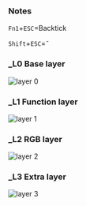 ### Notes

`Fn1`+`ESC`=Backtick  

`Shift`+`ESC`=`˜`

### _L0 Base layer
![layer 0](https://user-images.githubusercontent.com/230693/39969335-3734e818-56a8-11e8-9408-d3fd2fada376.jpg)

### _L1 Function layer
![layer 1](https://user-images.githubusercontent.com/230693/39969343-60d12c0e-56a8-11e8-8ced-b7ea59409a7f.jpg)

### _L2 RGB layer
![layer 2](https://user-images.githubusercontent.com/230693/39969354-86f1f9e0-56a8-11e8-98b6-d15a15e41001.jpg)

### _L3 Extra layer
![layer 3](https://user-images.githubusercontent.com/230693/39969358-918d67d6-56a8-11e8-8d89-fdf8a53a939c.jpg)